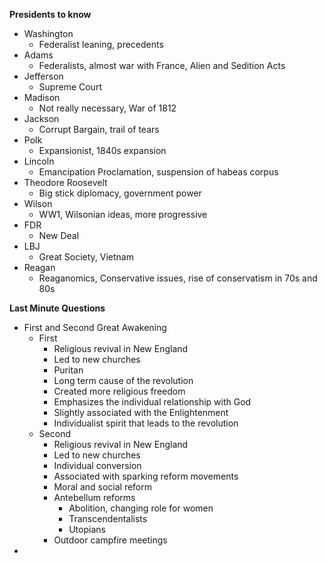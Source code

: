 **Presidents to know**
- Washington
	- Federalist leaning, precedents
- Adams
	- Federalists, almost war with France, Alien and Sedition Acts
- Jefferson
	- Supreme Court
- Madison
	- Not really necessary, War of 1812
- Jackson
	- Corrupt Bargain, trail of tears
- Polk
	- Expansionist, 1840s expansion
- Lincoln
	- Emancipation Proclamation, suspension of habeas corpus
- Theodore Roosevelt
	- Big stick diplomacy, government power
- Wilson
	- WW1, Wilsonian ideas, more progressive
- FDR
	- New Deal
- LBJ
	- Great Society, Vietnam
- Reagan
	- Reaganomics, Conservative issues, rise of conservatism in 70s and 80s

**Last Minute Questions**
- First and Second Great Awakening
	- First
		- Religious revival in New England
		- Led to new churches
		- Puritan
		- Long term cause of the revolution
		- Created more religious freedom
		- Emphasizes the individual relationship with God
		- Slightly associated with the Enlightenment
		- Individualist spirit that leads to the revolution
	- Second
		- Religious revival in New England
		- Led to new churches
		- Individual conversion
		- Associated with sparking reform movements
		- Moral and social reform
		- Antebellum reforms
			- Abolition, changing role for women
			- Transcendentalists 
			- Utopians
		- Outdoor campfire meetings
- 